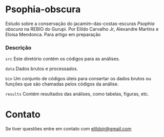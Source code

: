 # Psophia-obscura

Estudo sobre a conservação do jacamim-das-costas-escuras *Psophia obscura* na REBIO do Gurupi.
Por Elildo Carvalho Jr, Alexandre Martins e Eloisa Mendonca.
Para artigo em preparação


### Descrição
```src``` Este diretório contém os códigos para as análises.

```data``` Dados brutos e processados. 

```bin``` Um conjunto de códigos úteis para consertar os dados brutos ou funções que são chamadas pelos códigos da análise.

```results``` Contém resultados das análises, como tabelas, figuras, etc. 



# Contato
Se tiver questões entre em contato com <elildojr@gmail.com>
